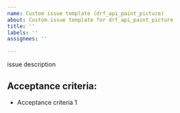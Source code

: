 ```yaml
---
name: Custom issue template (drf_api_paint_picture)
about: Custom issue template for drf_api_paint_picture
title: ''
labels: ''
assignees: ''

---
```


issue description

## **Acceptance criteria:**

- Acceptance criteria 1
